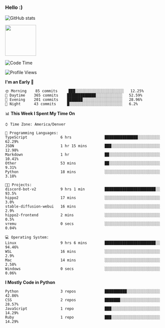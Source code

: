 ### Hello :)

![GitHub stats](https://github-readme-stats.vercel.app/api?username=neverabsolute&count_private=true&include_all_commits=true&bg_color=0D1117&text_color=F3F3F3&title_color=E1E1E1)

<img width="100px" src="https://hits-app.vercel.app/hits?url=https%3A%2F%2Fgithub.com%2Fneverabsolute" />

<!--START_SECTION:waka-->
![Code Time](http://img.shields.io/badge/Code%20Time-615%20hrs%2040%20mins-blue)

![Profile Views](http://img.shields.io/badge/Profile%20Views-4-blue)

**I'm an Early 🐤** 

```text
🌞 Morning    85 commits     ███░░░░░░░░░░░░░░░░░░░░░░   12.25% 
🌆 Daytime    365 commits    █████████████░░░░░░░░░░░░   52.59% 
🌃 Evening    201 commits    ███████░░░░░░░░░░░░░░░░░░   28.96% 
🌙 Night      43 commits     █░░░░░░░░░░░░░░░░░░░░░░░░   6.2%

```


📊 **This Week I Spent My Time On** 

```text
⌚︎ Time Zone: America/Denver

💬 Programming Languages: 
TypeScript               6 hrs               ███████████████░░░░░░░░░░   62.29% 
JSON                     1 hr 15 mins        ███░░░░░░░░░░░░░░░░░░░░░░   12.98% 
Markdown                 1 hr                ██░░░░░░░░░░░░░░░░░░░░░░░   10.41% 
Other                    53 mins             ██░░░░░░░░░░░░░░░░░░░░░░░   9.31% 
Python                   18 mins             ░░░░░░░░░░░░░░░░░░░░░░░░░   3.18%

🐱‍💻 Projects: 
discord-bot-v2           9 hrs 1 min         ███████████████████████░░   93.5% 
hippo2                   17 mins             ░░░░░░░░░░░░░░░░░░░░░░░░░   3.0% 
stable-diffusion-webui   16 mins             ░░░░░░░░░░░░░░░░░░░░░░░░░   2.9% 
hippo2-frontend          2 mins              ░░░░░░░░░░░░░░░░░░░░░░░░░   0.5% 
vremu                    0 secs              ░░░░░░░░░░░░░░░░░░░░░░░░░   0.04%

💻 Operating System: 
Linux                    9 hrs 6 mins        ███████████████████████░░   94.46% 
WSL                      16 mins             ░░░░░░░░░░░░░░░░░░░░░░░░░   2.9% 
Mac                      14 mins             ░░░░░░░░░░░░░░░░░░░░░░░░░   2.58% 
Windows                  0 secs              ░░░░░░░░░░░░░░░░░░░░░░░░░   0.06%

```

**I Mostly Code in Python** 

```text
Python                   3 repos             ██████████░░░░░░░░░░░░░░░   42.86% 
CSS                      2 repos             ███████░░░░░░░░░░░░░░░░░░   28.57% 
JavaScript               1 repo              ███░░░░░░░░░░░░░░░░░░░░░░   14.29% 
Ruby                     1 repo              ███░░░░░░░░░░░░░░░░░░░░░░   14.29%

```



<!--END_SECTION:waka-->
